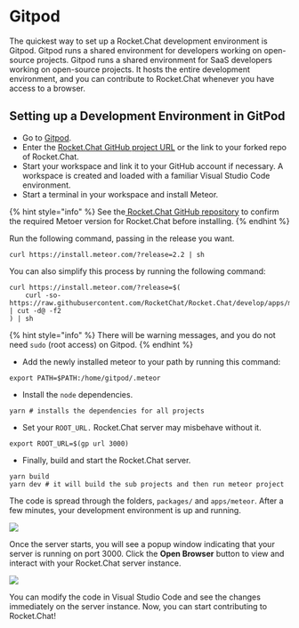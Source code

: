 # Gitpod

The quickest way to set up a Rocket.Chat development environment is Gitpod. Gitpod runs a shared environment for developers working on open-source projects. Gitpod runs a shared environment for SaaS developers working on open-source projects. It hosts the entire development environment, and you can contribute to Rocket.Chat whenever you have access to a browser.

## Setting up a Development Environment in GitPod

* Go to [Gitpod](https://www.gitpod.io/#get-started).
* Enter the [Rocket.Chat GitHub project URL](https://github.com/RocketChat/Rocket.Chat) or the link to your forked repo of Rocket.Chat.
* Start your workspace and link it to your GitHub account if necessary. A workspace is created and loaded with a familiar Visual Studio Code environment.
* Start a terminal in your workspace and install Meteor.

{% hint style="info" %}
See the[ Rocket.Chat GitHub repository](https://github.com/RocketChat/Rocket.Chat/blob/develop/apps/meteor/.meteor/release) to confirm the required Metoer version for Rocket.Chat before installing.
{% endhint %}

Run the following command, passing in the release you want.

```
curl https://install.meteor.com/?release=2.2 | sh
```

You can also simplify this process by running the following command:

```
curl https://install.meteor.com/?release=$(
    curl -so- https://raw.githubusercontent.com/RocketChat/Rocket.Chat/develop/apps/meteor/.meteor/release | cut -d@ -f2
) | sh
```

{% hint style="info" %}
There will be warning messages, and you do not need `sudo` (root access) on Gitpod.
{% endhint %}

* Add the newly installed meteor to your path by running this command:

```
export PATH=$PATH:/home/gitpod/.meteor
```

* Install the `node` dependencies.

```
yarn # installs the dependencies for all projects
```

* Set your `ROOT_URL.` Rocket.Chat server may misbehave without it.

```
export ROOT_URL=$(gp url 3000)
```

* Finally, build and start the Rocket.Chat server.

```
yarn build
yarn dev # it will build the sub projects and then run meteor project
```

The code is spread through the folders, `packages/` and `apps/meteor`. After a few minutes, your development environment is up and running.

![](../../../.gitbook/assets/gitpodrunning.png)

Once the server starts, you will see a popup window indicating that your server is running on port 3000. Click the **Open Browser** button to view and interact with your Rocket.Chat server instance.

![](../../../.gitbook/assets/gitpodfinal.png)

You can modify the code in Visual Studio Code and see the changes immediately on the server instance. Now, you can start contributing to Rocket.Chat!
